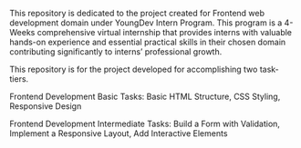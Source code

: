 This repository is dedicated to the project created for Frontend web development domain under YoungDev Intern Program.
This program is a 4-Weeks comprehensive virtual internship that provides interns with valuable hands-on experience and essential practical skills in their chosen domain contributing significantly to interns’ professional growth.

This repository is for the project developed for accomplishing two task-tiers.

Frontend Development Basic Tasks:
Basic HTML Structure, CSS Styling, Responsive Design

Frontend Development Intermediate Tasks:
Build a Form with Validation, Implement a Responsive Layout, Add Interactive Elements
